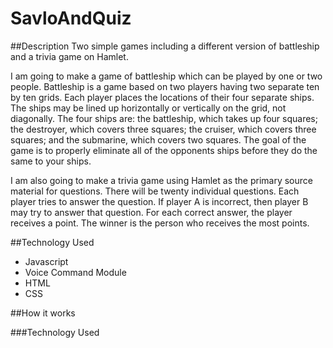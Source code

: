 # SavloAndQuiz

##Description
Two simple games including a different version of battleship and a trivia game on Hamlet.

I am going to make a game of battleship which can be played by one or two people. Battleship is a game based on two players having two separate ten by ten grids. Each player places the locations of their four separate ships. The ships may be lined up horizontally or vertically on the grid, not diagonally. The four ships are: the battleship, which takes up four squares; the destroyer, which covers three squares; the cruiser, which covers three squares; and the submarine, which covers two squares. The goal of the game is to properly eliminate all of the opponents ships before they do the same to your ships.

I am also going to make a trivia game using Hamlet as the primary source material for questions. There will be twenty individual questions. Each player tries to answer the question. If player A is incorrect, then player B may try to answer that question. For each correct answer, the player receives a point. The winner is the person who receives the most points.

##Technology Used
 - Javascript
 - Voice Command Module
 - HTML
 - CSS

##How it works

###Technology Used

